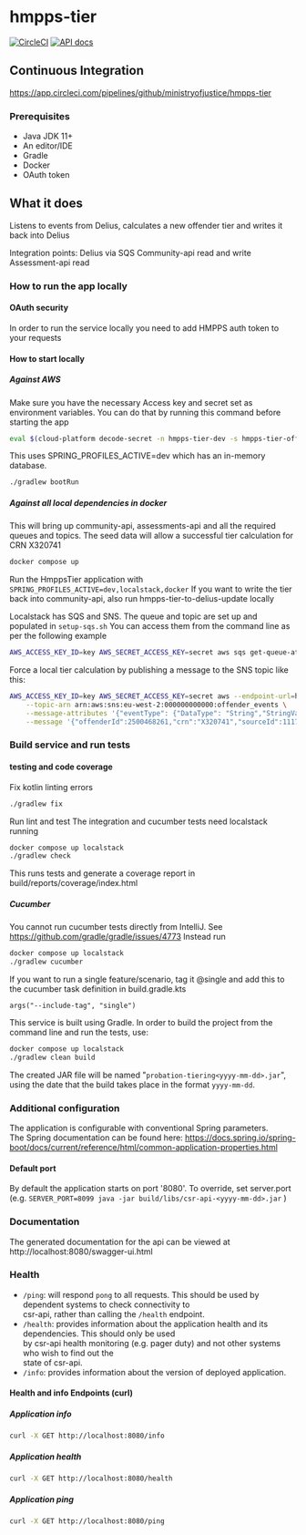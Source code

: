 # hmpps-tier

[![CircleCI](https://circleci.com/gh/ministryofjustice/hmpps-tier/tree/main.svg?style=svg)](https://circleci.com/gh/ministryofjustice/hmpps-tier)
[![API docs](https://img.shields.io/badge/API_docs-view-85EA2D.svg?logo=swagger)](https://hmpps-tier-dev.hmpps.service.justice.gov.uk/swagger-ui.html)

## Continuous Integration  
https://app.circleci.com/pipelines/github/ministryofjustice/hmpps-tier

### Prerequisites  
* Java JDK 11+  
* An editor/IDE
* Gradle  
* Docker  
* OAuth token

## What it does

Listens to events from Delius, calculates a new offender tier and writes it back into Delius

Integration points:
Delius via SQS
Community-api read and write
Assessment-api read
  
### How to run the app locally 

#### OAuth security  
In order to run the service locally you need to add HMPPS auth token to your requests

#### How to start locally 
##### Against AWS
Make sure you have the necessary Access key and secret set as environment variables. 
You can do that by running this command before starting the app

```sh
eval $(cloud-platform decode-secret -n hmpps-tier-dev -s hmpps-tier-offender-events-sqs-instance-output --export-aws-credentials)
```

This uses SPRING_PROFILES_ACTIVE=dev which has an in-memory database.

```sh
./gradlew bootRun
```

##### Against all local dependencies in docker
This will bring up community-api, assessments-api and all the required queues and topics. The seed data will allow a successful tier calculation for CRN X320741

```sh
docker compose up
```

Run the HmppsTier application with `SPRING_PROFILES_ACTIVE=dev,localstack,docker`
If you want to write the tier back into community-api, also run hmpps-tier-to-delius-update locally

Localstack has SQS and SNS. The queue and topic are set up and populated in `setup-sqs.sh` You can access them from the command line as per the following example

```sh
AWS_ACCESS_KEY_ID=key AWS_SECRET_ACCESS_KEY=secret aws sqs get-queue-attributes --queue-url http://localhost:4576/queue/Digital-Prison-Services-dev-hmpps_tier_offender_events_queue --attribute-names ApproximateNumberOfMessages --endpoint-url=http://localhost:4576
```

Force a local tier calculation by publishing a message to the SNS topic like this: 
```sh
AWS_ACCESS_KEY_ID=key AWS_SECRET_ACCESS_KEY=secret aws --endpoint-url=http://localhost:4575 sns publish \
    --topic-arn arn:aws:sns:eu-west-2:000000000000:offender_events \
    --message-attributes '{"eventType": {"DataType": "String","StringValue": "OFFENDER_MANAGEMENT_TIER_CALCULATION_REQUIRED"},"source": {"DataType": "String","StringValue": "delius"},"id": {"DataType": "String","StringValue": "fcf89ef7-f6e8-ee95-326f-8ce87d3b8ea0"},"contentType": {"DataType": "String","StringValue": "text/plain;charset=UTF-8"},"timestamp": {"DataType": "Number","StringValue": "1611149702333"}}' \
    --message '{"offenderId":2500468261,"crn":"X320741","sourceId":11174,"eventDatetime":"2021-01-20T13:34:59"}'
```
    

### Build service and run tests  

#### testing and code coverage

Fix kotlin linting errors
```sh
./gradlew fix
```

Run lint and test
The integration and cucumber tests need localstack running

```sh
docker compose up localstack
./gradlew check
```

This runs tests and generate a coverage report in build/reports/coverage/index.html

##### Cucumber

You cannot run cucumber tests directly from IntelliJ. See https://github.com/gradle/gradle/issues/4773
Instead run

```sh
docker compose up localstack
./gradlew cucumber
```

If you want to run a single feature/scenario, tag it @single and add this to the cucumber task definition in build.gradle.kts 

```args("--include-tag", "single")```

This service is built using Gradle. In order to build the project from the command line and run the tests, use:

```sh
docker compose up localstack  
./gradlew clean build  
```  

The created JAR file will be named "`probation-tiering<yyyy-mm-dd>.jar`", using the date that the build takes place in the format `yyyy-mm-dd`. 

### Additional configuration  
The application is configurable with conventional Spring parameters.  
The Spring documentation can be found here: https://docs.spring.io/spring-boot/docs/current/reference/html/common-application-properties.html  
  
#### Default port  
By default the application starts on port '8080'. To override, set server.port (e.g. `SERVER_PORT=8099 java -jar build/libs/csr-api-<yyyy-mm-dd>.jar` )  
  
### Documentation  
The generated documentation for the api can be viewed at http://localhost:8080/swagger-ui.html  
  
### Health  
  
- `/ping`: will respond `pong` to all requests.  This should be used by dependent systems to check connectivity to   
csr-api, rather than calling the `/health` endpoint.  
- `/health`: provides information about the application health and its dependencies.  This should only be used  
by csr-api health monitoring (e.g. pager duty) and not other systems who wish to find out the   
state of csr-api.  
- `/info`: provides information about the version of deployed application.  
  
#### Health and info Endpoints (curl)  
  
##### Application info  
```sh
curl -X GET http://localhost:8080/info  
```  
  
##### Application health  
```sh
curl -X GET http://localhost:8080/health  
```  
  
##### Application ping  
```sh 
curl -X GET http://localhost:8080/ping  
```  
